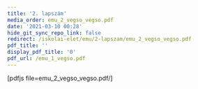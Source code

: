 ```yaml
---
title: '2. lapszám'
media_order: emu_2_vegso_vegso.pdf
date: '2021-03-10 00:28'
hide_git_sync_repo_link: false
redirect: /iskolai-elet/emu/2-lapszam/emu_2_vegso_vegso.pdf
pdf_title: ''
display_pdf_title: '0'
pdf_url: /emu_1_vegso.pdf
---
```


[pdfjs file=emu_2_vegso_vegso.pdf/]